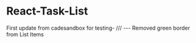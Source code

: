 # React-Task-List
First update from cadesandbox for testing-
/// --- Removed green border from List Items
